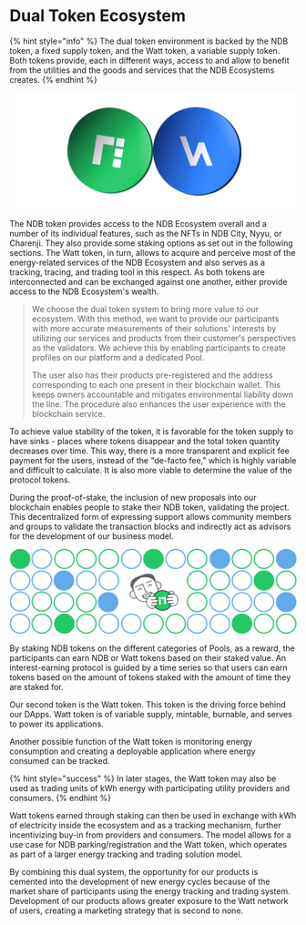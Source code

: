 # Dual Token Ecosystem

{% hint style="info" %}
The dual token environment is backed by the NDB token, a fixed supply token, and the Watt token, a variable supply token. Both tokens provide, each in different ways, access to and allow to benefit from the utilities and the goods and services that the NDB Ecosystems creates.
{% endhint %}

![](../.gitbook/assets/NW.png)

The NDB token provides access to the NDB Ecosystem overall and a number of its individual features, such as the NFTs in NDB City, Nyyu, or Charenji. They also provide some staking options as set out in the following sections. The Watt token, in turn, allows to acquire and perceive most of the energy-related services of the NDB Ecosystem and also serves as a tracking, tracing, and trading tool in this respect. As both tokens are interconnected and can be exchanged against one another, either provide access to the NDB Ecosystem's wealth.

> We choose the dual token system to bring more value to our ecosystem. With this method, we want to provide our participants with more accurate measurements of their solutions' interests by utilizing our services and products from their customer's perspectives as the validators. We achieve this by enabling participants to create profiles on our platform and a dedicated Pool.&#x20;
>
> The user also has their products pre-registered and the address corresponding to each one present in their blockchain wallet. This keeps owners accountable and mitigates environmental liability down the line. The procedure also enhances the user experience with the blockchain service.

To achieve value stability of the token, it is favorable for the token supply to have sinks - places where tokens disappear and the total token quantity decreases over time. This way, there is a more transparent and explicit fee payment for the users, instead of the "de-facto fee," which is highly variable and difficult to calculate. It is also more viable to determine the value of the protocol tokens.

During the proof-of-stake, the inclusion of new proposals into our blockchain enables people to stake their NDB token, validating the project. This decentralized form of expressing support allows community members and groups to validate the transaction blocks and indirectly act as advisors for the development of our business model.

![](<../.gitbook/assets/dual token ecosystem 2.png>)

By staking NDB tokens on the different categories of Pools, as a reward, the participants can earn NDB or Watt tokens based on their staked value. An interest-earning protocol is guided by a time series so that users can earn tokens based on the amount of tokens staked with the amount of time they are staked for.

Our second token is the Watt token. This token is the driving force behind our DApps. Watt token is of variable supply, mintable, burnable, and serves to power its applications.

Another possible function of the Watt token is monitoring energy consumption and creating a deployable application where energy consumed can be tracked.

{% hint style="success" %}
In later stages, the Watt token may also be used as trading units of kWh energy with participating utility providers and consumers.
{% endhint %}

Watt tokens earned through staking can then be used in exchange with kWh of electricity inside the ecosystem and as a tracking mechanism, further incentivizing buy-in from providers and consumers. The model allows for a use case for NDB parking/registration and the Watt token, which operates as part of a larger energy tracking and trading solution model.

By combining this dual system, the opportunity for our products is cemented into the development of new energy cycles because of the market share of participants using the energy tracking and trading system. Development of our products allows greater exposure to the Watt network of users, creating a marketing strategy that is second to none.


